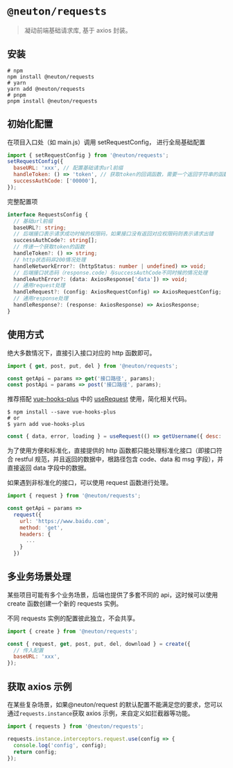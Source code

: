 # `@neuton/requests`

> 凝动前端基础请求库, 基于 axios 封装。

## 安装

```
# npm
npm install @neuton/requests
# yarn
yarn add @neuton/requests
# pnpm
pnpm install @neuton/requests

```

## 初始化配置

在项目入口处（如 main.js）调用 setRequestConfig， 进行全局基础配置

```javascript
import { setRequestConfig } from '@neuton/requests';
setRequestConfig({
  baseURL: 'xxx', // 配置基础请求url前缀
  handleToken: () => 'token', // 获取token的回调函数，需要一个返回字符串的函数
  successAuthCode: ['00000'],
});
```

完整配置项

```typescript
interface RequestsConfig {
  // 基础url前缀
  baseURL?: string;
  // 后端接口表示请求成功时候的权限码，如果接口没有返回对应权限码则表示请求出错
  successAuthCode?: string[];
  // 传递一个获取token的函数
  handleToken?: () => string;
  // http状态码非200情况处理
  handleNetworkError?: (httpStatus: number | undefined) => void;
  // 后端接口状态码（response.code）与successAuthCode不同时候的情况处理
  handleAuthError?: (data: AxiosResponse['data']) => void;
  // 通用request处理
  handleRequest?: (config: AxiosRequestConfig) => AxiosRequestConfig;
  // 通用response处理
  handleResponse?: (response: AxiosResponse) => AxiosResponse;
}
```

## 使用方式

绝大多数情况下，直接引入接口对应的 http 函数即可。

```javascript
import { get, post, put, del } from '@neuton/requests';

const getApi = params => get('接口路径', params);
const postApi = params => post('接口路径', params);
```

推荐搭配 [vue-hooks-plus](https://inhiblab-core.gitee.io/docs/hooks/guide/) 中的 [useRequest](https://inhiblab-core.gitee.io/docs/hooks/useRequest/) 使用，简化相关代码。

```
$ npm install --save vue-hooks-plus
# or
$ yarn add vue-hooks-plus
```

```javascript
const { data, error, loading } = useRequest(() => getUsername({ desc: 'good' }));
```

为了使用方便和标准化，直接提供的 http 函数都只能处理标准化接口（即接口符合 restful 规范，并且返回的数据中，根路径包含 code、data 和 msg 字段），并直接返回 data 字段中的数据。

如果遇到非标准化的接口，可以使用 request 函数进行处理。

```javascript
import { request } from '@neuton/requests';

const getApi = params =>
  request({
    url: 'https://www.baidu.com',
    method: 'get',
    headers: {
      ...
    }
  })
```

## 多业务场景处理

某些项目可能有多个业务场景，后端也提供了多套不同的 api，这时候可以使用 create 函数创建一个新的 requests 实例。

不同 requests 实例的配置彼此独立，不会共享。

```javascript
import { create } from '@neuton/requests';

const { request, get, post, put, del, download } = create({
  // 传入配置
  baseURL: 'xxx',
});
```

## 获取 axios 示例

在某些复杂场景，如果@neuton/request 的默认配置不能满足您的要求，您可以通过`requests.instance`获取 axios 示例，来自定义如拦截器等功能。

```javascript
import { requests } from '@neuton/requests';

requests.instance.interceptors.request.use(config => {
  console.log('config', config);
  return config;
});
```
